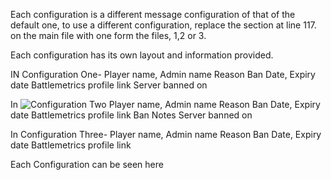 Each configuration is a different message configuration of that of the default one, to use a different configuration, replace the section at line 117.
on the main file with one form the files, 1,2 or 3.

Each configuration has its own layout and information provided.

IN Configuration One- 
Player name, Admin name
Reason
Ban Date, Expiry date
Battlemetrics profile link
Server banned on

In ![Configuration Two](https://discord.com/channels/897876543622238290/918299251132473384/918355305853759489)
Player name, Admin name
Reason
Ban Date, Expiry date
Battlemetrics profile link
Ban Notes
Server banned on

In Configuration Three-
Player name, Admin name
Reason
Ban Date, Expiry date
Battlemetrics profile link

Each Configuration can be seen here 
